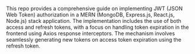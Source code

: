 This repo provides a comprehensive guide on implementing JWT (JSON Web Token) authorization in a MERN (MongoDB, Express.js, React.js, Node.js) stack application. The implementation includes the use of both access and refresh tokens, with a focus on handling token expiration in the frontend using Axios response interceptors. The mechanism involves seamlessly generating new tokens on access token expiration using the refresh token.
